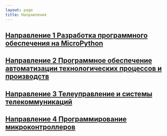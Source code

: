 ```yaml
---
layout: page
title: Направления
---
```


## [Направление 1 Разработка программного обеспечения на MicroPython]({{site.baseurl}}/micropython/)

## [Направление 2 Программное обеспечение автоматизации технологических процессов и производств]({{site.baseurl}}/atpp_programming/)

## [Направление 3 Телеуправление и системы телекоммуникаций]({{site.baseurl}}/telecommunication/)

## [Направление 4 Программирование микроконтроллеров]({{site.baseurl}}/mcu_programming/)
